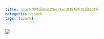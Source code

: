 ```yaml
---
title: spark内核源码三之Worker原理解析及源码分析
categories: spark  
tags: [spark]
---
```




![](http://ols7leonh.bkt.clouddn.com//assert/img/bigdata/spark从入门到精通_笔记/Worker原理解析及源码分析.png)
